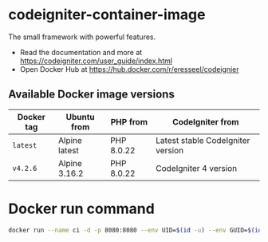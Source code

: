 # codeigniter-container-image

The small framework with powerful features.

- Read the documentation and more at https://codeigniter.com/user_guide/index.html
- Open Docker Hub at https://hub.docker.com/r/eresseel/codeignier

## Available Docker image versions

| Docker tag | Ubuntu from   | PHP from   | CodeIgniter from                  |
| ---------- | ------------- | ---------- | --------------------------------- |
| `latest`   | Alpine latest | PHP 8.0.22 | Latest stable CodeIgniter version |
| `v4.2.6`   | Alpine 3.16.2 | PHP 8.0.22 | CodeIgniter 4 version             |

# Docker run command

```bash
docker run --name ci -d -p 8080:8080 --env UID=$(id -u) --env GUID=$(id -g) -v ${PWD}/ci-project:/app eresseel/codeignier:latest
```